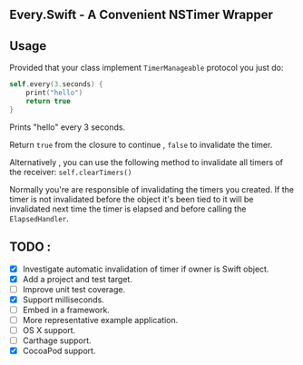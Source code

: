 
## Every.Swift -  A Convenient NSTimer Wrapper

## Usage
Provided that your class implement `TimerManageable` protocol you just do:

```swift
self.every(3.seconds) {
    print("hello")
    return true
}
```

Prints "hello" every 3 seconds. 

Return `true` from the closure to continue , `false` to invalidate the timer.

Alternatively , you can use the following method to invalidate all timers of the receiver:
`self.clearTimers()`

Normally you're are responsible of invalidating the timers you created. If the timer is not invalidated before the object it's been tied to it will be invalidated next time the timer is elapsed and before calling the `ElapsedHandler`.

## TODO :
- [x] Investigate automatic invalidation of timer if owner is Swift object.
- [x] Add a project and test target.
- [ ] Improve unit test coverage.
- [x] Support milliseconds.
- [ ] Embed in a framework.
- [ ] More representative example application.
- [ ] OS X support.
- [ ] Carthage support.
- [x] CocoaPod support.  
